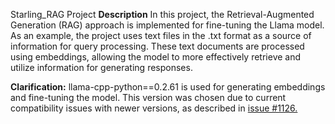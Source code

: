 Starling_RAG Project
**Description**
In this project, the Retrieval-Augmented Generation (RAG) approach is implemented for fine-tuning the Llama model. As an example, the project uses text files in the .txt format as a source of information for query processing. These text documents are processed using embeddings, allowing the model to more effectively retrieve and utilize information for generating responses.

**Clarification:**
llama-cpp-python==0.2.61 is used for generating embeddings and fine-tuning the model. This version was chosen due to current compatibility issues with newer versions, as described in [issue #1126.](https://github.com/abetlen/llama-cpp-python/issues/1126)
